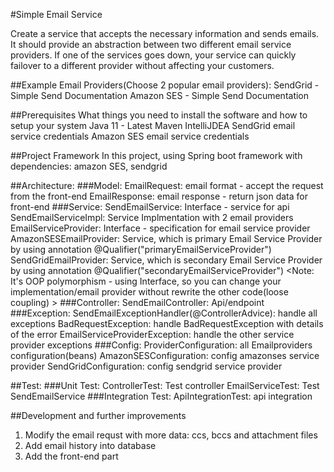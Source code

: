 #Simple Email Service 

Create a service that accepts the necessary information and sends emails. 
It should provide an abstraction between two different email service providers. If one of the services goes down, your service can quickly failover to a different provider without affecting your customers.

##Example Email Providers(Choose 2 popular email providers): 
SendGrid - Simple Send Documentation 
Amazon SES - Simple Send Documentation

##Prerequisites 
What things you need to install the software and how to setup your system 
    Java 11 - Latest 
    Maven 
    IntelliJDEA 
    SendGrid email service credentials 
    Amazon SES email service credentials

##Project Framework 
In this project, using Spring boot framework with dependencies: amazon SES, sendgrid

##Architecture: 
    ###Model: 
        EmailRequest: email format - accept the request from the front-end 
        EmailResponse: email response - return json data for front-end 
    ###Service: 
        SendEmailService: Interface - service for api 
        SendEmailServiceImpl: Service Implmentation with 2 email providers 
        EmailServiceProvider: Interface - specification for email service provider 
        AmazonSESEmailProvider: Service, which is primary Email Service Provider by using annotation @Qualifier("primaryEmailServiceProvider") 
        SendGridEmailProvider: Service, which is secondary Email Service Provider by using annotation @Qualifier("secondaryEmailServiceProvider") 
    <Note: It's OOP polymorphism - using Interface, so you can change your implementation/email provider without rewrite the other code(loose coupling) > 
    ###Controller:
        SendEmailController: Api/endpoint 
    ###Exception: 
        SendEmailExceptionHandler(@ControllerAdvice): handle all exceptions 
        BadRequestException: handle BadRequestException with details of the error 
        EmailServiceProviderException: handle the other service provider exceptions 
    ###Config: 
        ProviderConfiguration: all Emailproviders configuration(beans) 
        AmazonSESConfiguration: config amazonses service provider 
        SendGridConfiguration: config sendgrid service provider

##Test: 
    ###Unit Test: 
        ControllerTest: Test controller 
        EmailServiceTest: Test SendEmailService 
    ###Integration Test: 
        ApiIntegrationTest: api integration

##Development and further improvements
1.  Modify the email requst with more data: ccs, bccs and attachment files
2.  Add email history into database
3.  Add the front-end part